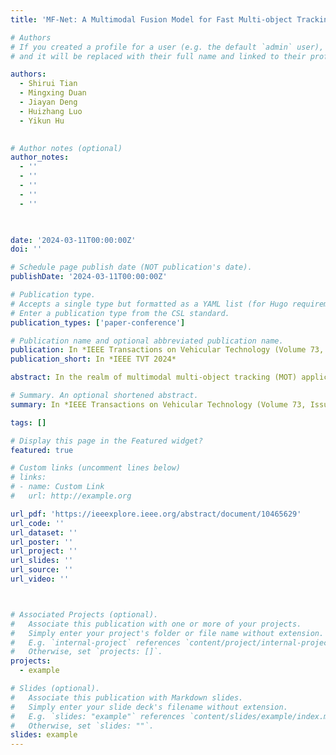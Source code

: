 ```yaml
---
title: 'MF-Net: A Multimodal Fusion Model for Fast Multi-object Tracking'

# Authors
# If you created a profile for a user (e.g. the default `admin` user), write the username (folder name) here
# and it will be replaced with their full name and linked to their profile.

authors:
  - Shirui Tian
  - Mingxing Duan
  - Jiayan Deng
  - Huizhang Luo
  - Yikun Hu

  
# Author notes (optional)
author_notes:
  - ''
  - ''
  - ''
  - ''
  - ''

  

date: '2024-03-11T00:00:00Z'
doi: ''

# Schedule page publish date (NOT publication's date).
publishDate: '2024-03-11T00:00:00Z'

# Publication type.
# Accepts a single type but formatted as a YAML list (for Hugo requirements).
# Enter a publication type from the CSL standard.
publication_types: ['paper-conference']

# Publication name and optional abbreviated publication name.
publication: In *IEEE Transactions on Vehicular Technology (Volume 73, Issue 8, August 2024)*
publication_short: In *IEEE TVT 2024*

abstract: In the realm of multimodal multi-object tracking (MOT) applications based on point clouds and images, the current research predominantly focuses on enhancing tracking accuracy, often neglecting the issue of computational efficiency. Consequently, these models often struggle to exhibit optimal tracking capabilities in scenarios demanding high real-time performance. To address these challenges, this paper introduces a fast multi-object tracking model based on multimodal fusion (MF-Net). The model is divided into three primary modules object detection, multimodal fusion, and trajectory matching. Firstly, a 2D detector is used to identify objects in the image and compute their posterior estimate, and a 3D classification network extracts the foreground points of the object from the point cloud. Subsequently, a perspective projection module is then designed to determine the transformation matrix and the minimum number of vertex pairs that map the coordinates of the foreground points onto a 2D plane. Based on the model, a Planar Gaussian Function (PGF) model was constructed to fit small and hard objects that were missed in the image according to the foreground points, thus compensating for the limitations of 2D detectors and ensuring accuracy while reducing training time. Finally, the merged object performs trajectory matching. The performance of MF-Net has been verified through experiments in plenty conducted on publicly available KITTI and nuScenes datasets. In comparison to existing competitive models, our algorithm demonstrates a substantial enhancement in both detection and tracking performance, achieving satisfactory accuracy but showcasing superior real-time efficiency.

# Summary. An optional shortened abstract.
summary: In *IEEE Transactions on Vehicular Technology (Volume 73, Issue 8, August 2024)(IEEE TVT 2024)*

tags: []

# Display this page in the Featured widget?
featured: true

# Custom links (uncomment lines below)
# links:
# - name: Custom Link
#   url: http://example.org

url_pdf: 'https://ieeexplore.ieee.org/abstract/document/10465629'
url_code: ''
url_dataset: ''
url_poster: ''
url_project: ''
url_slides: ''
url_source: ''
url_video: ''



# Associated Projects (optional).
#   Associate this publication with one or more of your projects.
#   Simply enter your project's folder or file name without extension.
#   E.g. `internal-project` references `content/project/internal-project/index.md`.
#   Otherwise, set `projects: []`.
projects:
  - example

# Slides (optional).
#   Associate this publication with Markdown slides.
#   Simply enter your slide deck's filename without extension.
#   E.g. `slides: "example"` references `content/slides/example/index.md`.
#   Otherwise, set `slides: ""`.
slides: example
---
```

<!-- 
{{% callout note %}}
Click the _Cite_ button above to demo the feature to enable visitors to import publication metadata into their reference management software.
{{% /callout %}}

{{% callout note %}}
Create your slides in Markdown - click the _Slides_ button to check out the example.
{{% /callout %}}

Add the publication's **full text** or **supplementary notes** here. You can use rich formatting such as including [code, math, and images](https://docs.hugoblox.com/content/writing-markdown-latex/). -->

